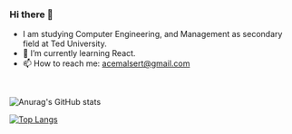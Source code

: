 ### Hi there 👋

- I am studying Computer Engineering, and Management as secondary field at Ted University. 
- 🌱 I’m currently learning React.
- 📫 How to reach me: acemalsert@gmail.com

<br>


![Anurag's GitHub stats](https://github-readme-stats.vercel.app/api?username=acemalsert&show_icons=true&theme=radical)
  
[![Top Langs](https://github-readme-stats.vercel.app/api/top-langs/?username=acemalsert&langs_count=8)](https://github.com/anuraghazra/github-readme-stats)





